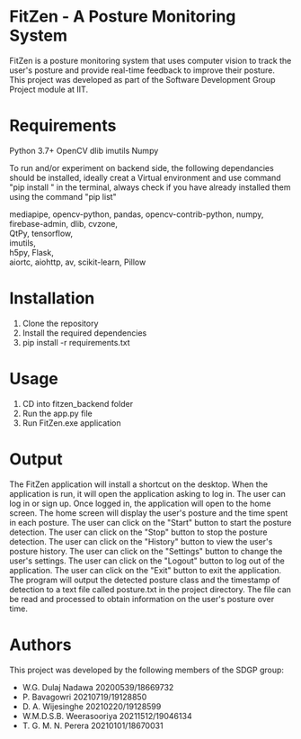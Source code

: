 # FitZen - A Posture Monitoring System

FitZen is a posture monitoring system that uses computer vision to track the user's posture and provide real-time feedback to improve their posture. This project was developed as part of the Software Development Group Project module at IIT.

# Requirements

Python 3.7+
OpenCV
dlib
imutils
Numpy

To run and/or experiment on backend side, the following dependancies
should be installed, ideally creat a Virtual environment and use command "pip install <module-name>"
in the terminal, always check if you have already installed them using the command "pip list"

mediapipe, 
opencv-python,
pandas,
opencv-contrib-python,
numpy,
firebase-admin,
dlib,
cvzone,     
QtPy,
tensorflow,  
imutils,   
h5py, 
Flask,  
aiortc, 
aiohttp, 
av, 
scikit-learn, 
Pillow

# Installation

1. Clone the repository
2. Install the required dependencies
3. pip install -r requirements.txt

# Usage

1. CD into fitzen_backend folder
2. Run the app.py file
3. Run FitZen.exe application

# Output
The FitZen application will install a shortcut on the desktop. When the application is run, it will open the application asking to log in. The user can log in or sign up. Once logged in, the application will open to the home screen. The home screen will display the user's posture and the time spent in each posture. The user can click on the "Start" button to start the posture detection. The user can click on the "Stop" button to stop the posture detection. The user can click on the "History" button to view the user's posture history. The user can click on the "Settings" button to change the user's settings. The user can click on the "Logout" button to log out of the application. The user can click on the "Exit" button to exit the application.
The program will output the detected posture class and the timestamp of detection to a text file called posture.txt in the project directory. The file can be read and processed to obtain information on the user's posture over time.
# Authors

This project was developed by the following members of the SDGP group:

- W.G. Dulaj Nadawa 20200539/18669732
- P. Bavagowri 20210719/19128850
- D. A. Wijesinghe 20210220/19128599
- W.M.D.S.B. Weerasooriya 20211512/19046134
- T. G. M. N. Perera 20210101/18670031

